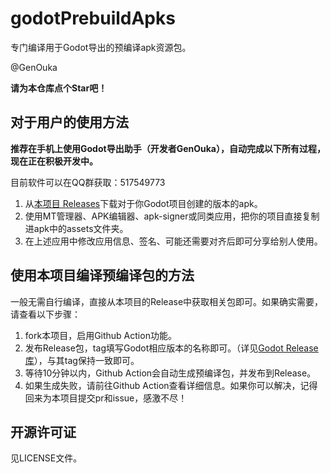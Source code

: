 # godotPrebuildApks
专门编译用于Godot导出的预编译apk资源包。

@GenOuka

**请为本仓库点个Star吧！**

## 对于用户的使用方法

**推荐在手机上使用Godot导出助手（开发者GenOuka），自动完成以下所有过程，现在正在积极开发中。**

目前软件可以在QQ群获取：517549773

1. 从[本项目 Releases](https://github.com/Genouka/godotPrebuildApks/releases)下载对于你Godot项目创建的版本的apk。
2. 使用MT管理器、APK编辑器、apk-signer或同类应用，把你的项目直接复制进apk中的assets文件夹。
3. 在上述应用中修改应用信息、签名、可能还需要对齐后即可分享给别人使用。

## 使用本项目编译预编译包的方法
一般无需自行编译，直接从本项目的Release中获取相关包即可。如果确实需要，请查看以下步骤：

1. fork本项目，启用Github Action功能。
2. 发布Release包，tag填写Godot相应版本的名称即可。（详见[Godot Release库](https://github.com/godotengine/godot-builds/releases/)），与其tag保持一致即可。
3. 等待10分钟以内，Github Action会自动生成预编译包，并发布到Release。
4. 如果生成失败，请前往Github Action查看详细信息。如果你可以解决，记得回来为本项目提交pr和issue，感激不尽！

## 开源许可证
见LICENSE文件。
